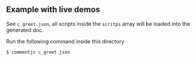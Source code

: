 ## Example with live demos

See `c_greet.json`, all scripts inside the `scritps` array will be loaded into the generated doc.

Run the following command inside this directory

```bash
$ commentjs c_greet.json
```

